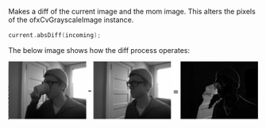 Makes a diff of the current image and the mom image. This alters the pixels of the ofxCvGrayscaleImage instance. 

```cpp
current.absDiff(incoming);
```

The below image shows how the diff process operates:

![Diffing two images](ofxCvGrayscaleImage.absDiff.example.png)
